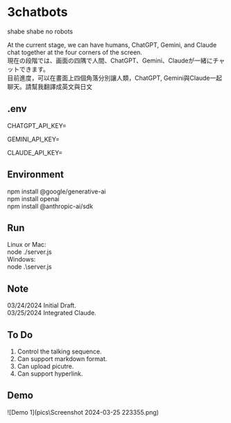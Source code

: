 # 3chatbots
 shabe shabe no robots

At the current stage, we can have humans, ChatGPT, Gemini, and Claude chat together at the four corners of the screen.  
現在の段階では、画面の四隅で人間、ChatGPT、Gemini、Claudeが一緒にチャットできます。  
目前進度，可以在畫面上四個角落分別讓人類，ChatGPT, Gemini與Claude一起聊天。請幫我翻譯成英文與日文  



## .env
CHATGPT_API_KEY=  

GEMINI_API_KEY=  

CLAUDE_API_KEY=  



## Environment  
npm install @google/generative-ai  
npm install openai  
npm install @anthropic-ai/sdk  


## Run  
Linux or Mac:  
node ./server.js  
Windows:  
node .\server.js  
  
##  Note  
03/24/2024 Initial Draft.  
03/25/2024 Integrated Claude.  

## To Do  
1. Control the talking sequence.  
2. Can support markdown format.  
3. Can upload picutre.  
4. Can support hyperlink.  


## Demo  
![Demo 1](pics\Screenshot 2024-03-25 223355.png)  
